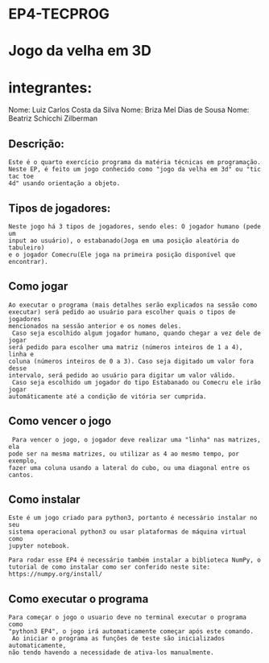 # EP4-TECPROG
# Jogo da velha em 3D


# integrantes:

Nome: Luiz Carlos Costa da Silva
Nome: Briza Mel Dias de Sousa
Nome: Beatriz Schicchi Zilberman

## Descrição:

    Este é o quarto exercício programa da matéria técnicas em programação.
    Neste EP, é feito um jogo conhecido como "jogo da velha em 3d" ou "tic tac toe
    4d" usando orientação a objeto.

## Tipos de jogadores:

    Neste jogo há 3 tipos de jogadores, sendo eles: O jogador humano (pede um 
    input ao usuário), o estabanado(Joga em uma posição aleatória do tabuleiro)
    e o jogador Comecru(Ele joga na primeira posição disponível que encontrar).

## Como jogar

    Ao executar o programa (mais detalhes serão explicados na sessão como
    executar) será pedido ao usuário para escolher quais o tipos de jogadores
    mencionados na sessão anterior e os nomes deles.
     Caso seja escolhido algum jogador humano, quando chegar a vez dele de jogar
    será pedido para escolher uma matriz (números inteiros de 1 a 4), linha e 
    coluna (números inteiros de 0 a 3). Caso seja digitado um valor fora desse
    intervalo, será pedido ao usuário para digitar um valor válido.
     Caso seja escolhido um jogador do tipo Estabanado ou Comecru ele irão jogar
    automáticamente até a condição de vitória ser cumprida. 

## Como vencer o jogo

     Para vencer o jogo, o jogador deve realizar uma "linha" nas matrizes, ela
    pode ser na mesma matrizes, ou utilizar as 4 ao mesmo tempo, por exemplo, 
    fazer uma coluna usando a lateral do cubo, ou uma diagonal entre os cantos.

## Como instalar

    Este é um jogo criado para python3, portanto é necessário instalar no seu 
    sistema operacional python3 ou usar plataformas de máquina virtual como
    jupyter notebook.

    Para rodar esse EP4 é necessário também instalar a biblioteca NumPy, o tutorial de como instalar como ser conferido neste site: 
    https://numpy.org/install/

## Como executar o programa

    Para começar o jogo o usuario deve no terminal executar o programa como
    "python3 EP4", o jogo irá automaticamente começar após este comando.
     Ao iniciar o programa as funções de teste são inicializados automaticamente,
    não tendo havendo a necessidade de ativa-los manualmente.

